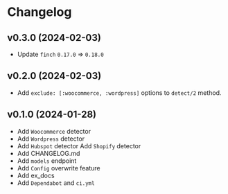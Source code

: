 # Changelog

## v0.3.0 (2024-02-03)

- Update `finch` `0.17.0` => `0.18.0`

## v0.2.0 (2024-02-03)

- Add `exclude: [:woocommerce, :wordpress]` options to `detect/2` method.

## v0.1.0 (2024-01-28)

- Add `Woocommerce` detector
- Add `Wordpress` detector
- Add `Hubspot` detector
  Add `Shopify` detector
- Add CHANGELOG.md
- Add `models` endpoint
- Add `Config` overwrite feature
- Add ex_docs
- Add `Dependabot` and `ci.yml`